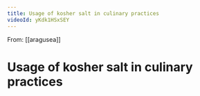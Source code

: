 ```yaml
---
title: Usage of kosher salt in culinary practices
videoId: yKdk1HSxSEY
---
```


From: [[aragusea]] <br/> 
# Usage of kosher salt in culinary practices